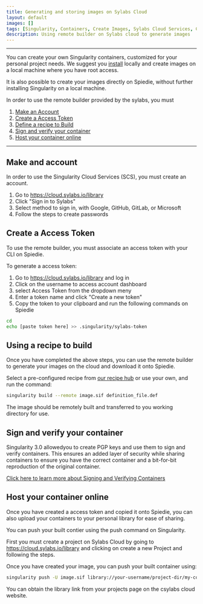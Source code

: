 ```yaml
--- 
title: Generating and storing images on Sylabs Cloud
layout: default 
images: []
tags: [Singularity, Containers, Create Images, Sylabs Cloud Services, Cloud Storage, Remote Build]
description: Using remote builder on Sylabs cloud to generate images
---
```


***   

You can create your own Singularity containers, customized for your personal project needs. We suggest you [install](install-singularity.html) locally and create images on a local machine where you have root access. 

 It is also possible to create your images directly on Spiedie, without further installing Singularity on a local machine. 

 In order to use the remote builder provided by the sylabs, you must 

 1. [Make an Account](#make_account)
 2. [Create a Access Token](#access_token)
 3. [Define a recipe to Build](#using_recipe)
 4. [Sign and verify your container](#verify_container)
 5. [Host your container online](#singularity_push)

***

## <a name="make_account"></a> Make and account

 In order to use the Singularity Cloud Services (SCS), you must create an account. 

 1. Go to <a href="https://cloud.sylabs.io/library" target="_blank">https://cloud.sylabs.io/library</a>
 2. Click "Sign in to Sylabs" 
 3. Select method to sign in, with Google, GitHub, GitLab, or Microsoft
 4. Follow the steps to create passwords 


## <a name="access_token"></a> Create a Access Token

 To use the remote builder, you must associate an access token with your CLI on Spiedie.

 To generate a access token: 

 1. Go to <a href="https://cloud.sylabs.io/library" target="_blank">https://cloud.sylabs.io/library</a> and log in 
 2. Click on the username to access account dashboard
 3. select Access Token from the dropdown meny 
 4. Enter a token name and click "Create a new token"
 5. Copy the token to your clipboard and run the following commands on Spiedie

 ```bash
 cd 
 echo [paste token here] >> .singularity/sylabs-token
 ```

## <a name="using_recipe"></a> Using a recipe to build 

 Once you have completed the above steps, you can use the remote builder to generate 
 your images on the cloud and download it onto Spiedie.

 Select a  pre-configured recipe from [our recipe hub](recipe_hub.html) or use your own, and run the command: 
 ``` bash
 singularity build --remote image.sif definition_file.def 
 ```

 The image should be remotely built and transferred to you working directory for use.

## <a name="verify_container"></a> Sign and verify your container

Singularity 3.0 allowedyou to create PGP keys and use them to sign and verify containers. This ensures an added layer of security while sharing containers to 
ensure you have the correct container and a bit-for-bit reproduction of the original container. 

<a href="https://sylabs.io/guides/3.3/user-guide/signNverify.html#signnverify" >Click here to learn more about Signing and Verifying Containers</a>

## <a name="singularity_push"></a> Host your container online

Once you have created a access token and copied it onto Spiedie, you can also upload your containers to your personal library for ease of sharing. 

You can push your built contier using the push command on Singularity. 

First you must create a project on Sylabs Cloud by going to <a href="https://cloud.sylabs.io/library">https://cloud.sylabs.io/library</a>  and clicking on create a new Project and following the steps. 

Once you have created your image, you can push your built container using: 

```bash
singularity push -U image.sif library://your-username/project-dir/my-container:tags
```

You can obtain the library link from your projects page on the csylabs cloud website. 
